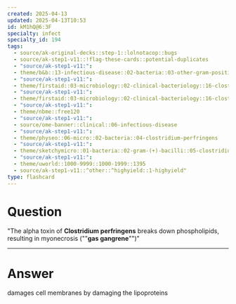 ```yaml
---
created: 2025-04-13
updated: 2025-04-13T10:53
id: kM1hQ@6:3F
specialty: infect
specialty_id: 194
tags:
  - source/ak-original-decks::step-1::lolnotacop::bugs
  - source/ak-step1-v11::!flag-these-cards::potential-duplicates
  - "source/ak-step1-v11:": 
  - theme/b&b::13-infectious-disease::02-bacteria::03-other-gram-positives
  - "source/ak-step1-v11:": 
  - theme/firstaid::03-microbiology::02-clinical-bacteriology::16-clostridia
  - "source/ak-step1-v11:": 
  - theme/firstaid::03-microbiology::02-clinical-bacteriology::16-clostridia::clostridium-perfringens
  - "source/ak-step1-v11:": 
  - theme/nbme::free120
  - "source/ak-step1-v11:": 
  - source/ome-banner::clinical::06-infectious-disease
  - "source/ak-step1-v11:": 
  - theme/physeo::06-micro::02-bacteria::04-clostridium-perfringens
  - "source/ak-step1-v11:": 
  - theme/sketchymicro::01-bacteria::02-gram-(+)-bacilli::05-clostridium-perfringens
  - "source/ak-step1-v11:": 
  - theme/uworld::1000-9999::1000-1999::1395
  - source/ak-step1-v11::^other::^highyield::1-highyield"
type: flashcard
---
```


# Question
"The alpha toxin of **Clostridium perfringens** breaks down phospholipids, resulting in myonecrosis (""**gas gangrene**"")"

---

# Answer
damages cell membranes by damaging the lipoproteins